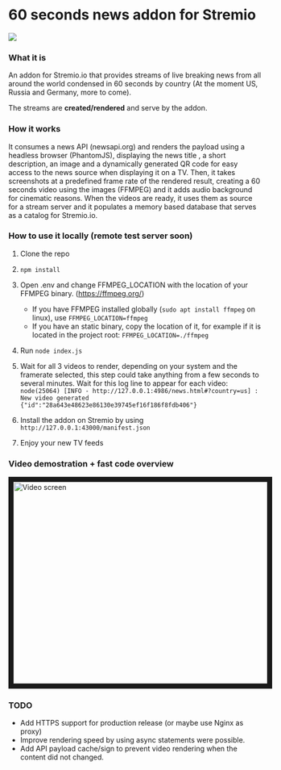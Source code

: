 # 60 seconds news addon for Stremio


<img src="https://i.giphy.com/media/SGGHF3IeEhdDsZgY4e/source.gif" />

### What it is
An addon for Stremio.io that provides streams of live breaking news from all around the world condensed in 60 seconds
by country (At the moment US, Russia and Germany, more to come).

The streams are **created/rendered** and serve by the addon.

### How it works
It consumes a news API (newsapi.org) and renders the payload using a headless browser (PhantomJS), displaying the news title
, a short description, an image and a dynamically generated QR code for easy access to the news source when displaying
it on a TV. Then, it takes screenshots at a predefined frame rate of the rendered result, creating a 60 seconds
video using the images (FFMPEG) and it adds audio background for cinematic reasons. When the videos are ready, it uses
them as source for a stream server and it populates a memory based database that serves as a catalog for Stremio.io.

### How to use it locally (remote test server soon)

1. Clone the repo
2. `npm install`
3. Open .env and change FFMPEG_LOCATION with the location of your FFMPEG binary. (https://ffmpeg.org/)
   * If you have FFMPEG installed globally (`sudo apt install ffmpeg`   on linux), use `FFMPEG_LOCATION=ffmpeg`
   * If you have an static binary, copy the location of it, for example if it is located in the project root: `FFMPEG_LOCATION=./ffmpeg`
4. Run `node index.js`
5. Wait for all 3 videos to render, depending on your system and the framerate selected, this step could take anything from a few
seconds to several minutes. Wait for this log line to appear for each video: `node(25064) [INFO - http://127.0.0.1:4986/news.html#?country=us] : New video generated {"id":"28a643e48623e86130e39745ef16f186f8fdb406"}`

6. Install the addon on Stremio by using `http://127.0.0.1:43000/manifest.json`
7. Enjoy your new TV feeds

### Video demostration + fast code overview

<a href="http://www.youtube.com/watch?feature=player_embedded&v=tPwa-Rtl44o" target="_blank">
    <img src="http://img.youtube.com/vi/tPwa-Rtl44o/0.jpg" alt="Video screen" width="520" height="400" border="10"/>
</a>


### TODO

- Add HTTPS support for production release (or maybe use Nginx as proxy)
- Improve rendering speed by using async statements were possible.
- Add API payload cache/sign to prevent video rendering when the content did not changed.